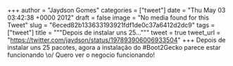 
+++
author = "Jaydson Gomes"
categories = ["tweet"]
date = "Thu May 03 03:42:38 +0000 2012"
draft = false
image = "No media found for this Tweet"
slug = "6eced82b133633193921fdf1de0c37a6412d2dc9"
tags = ["tweet"]
title = """Depois de instalar uns 25..."""
tweet = true
tweet_url = "https://twitter.com/jaydson/status/197893906006933504"
+++
Depois de instalar uns 25 pacotes, agora a instalação do #Boot2Gecko parece estar funcionando \o/ Quero ver o negocio funcionando!
